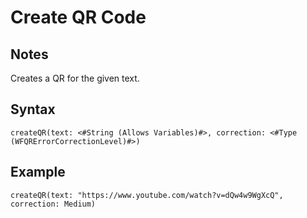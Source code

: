 # Create QR Code
## Notes
Creates a QR for the given text.
## Syntax
```
createQR(text: <#String (Allows Variables)#>, correction: <#Type (WFQRErrorCorrectionLevel)#>)
```
## Example
```
createQR(text: "https://www.youtube.com/watch?v=dQw4w9WgXcQ", correction: Medium)
```